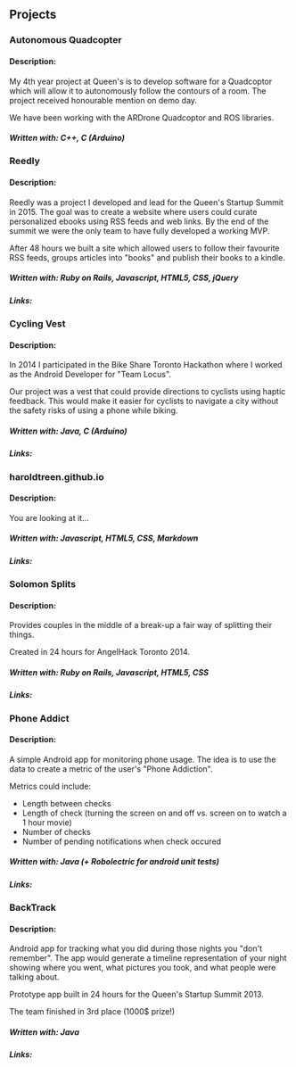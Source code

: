 <h2 class='cntr'>Projects</h2>

### Autonomous Quadcopter

#### Description:
My 4th year project at Queen's is to develop software for a Quadcoptor which will allow it to autonomously follow the contours of a room. The project received honourable mention on demo day.

We have been working with the ARDrone Quadcoptor and ROS libraries.

##### Written with: C++, C (Arduino)


### Reedly

#### Description:
Reedly was a project I developed and lead for the Queen's Startup Summit in 2015. The goal was to create a website where users could curate personalized ebooks using RSS feeds and web links. By the end of the summit we were the only team to have fully developed a working MVP. 

After 48 hours we built a site which allowed users to follow their favourite RSS feeds, groups articles into "books" and publish their books to a kindle.

##### Written with: Ruby on Rails, Javascript, HTML5, CSS, jQuery
##### Links:
<a class='track' href='https://github.com/haroldtreen/reedly'><i class="fa fa-github fa-2x icon-sml"></i></a>


### Cycling Vest

#### Description:
In 2014 I participated in the Bike Share Toronto Hackathon where I worked as the Android Developer for "Team Locus". 

Our project was a vest that could provide directions to cyclists using haptic feedback. This would make it easier for cyclists to navigate a city without the safety risks of using a phone while biking.

##### Written with: Java, C (Arduino)
##### Links:
<a class='track' href='https://github.com/pearlchen/hackbikeshareTO'><i class="fa fa-github fa-2x icon-sml"></i></a>


### haroldtreen.github.io

#### Description:
You are looking at it...

##### Written with: Javascript, HTML5, CSS, Markdown
##### Links:

<a class='track' href='https://github.com/haroldtreen/haroldtreen.github.io'><i class="fa fa-github fa-2x icon-sml"></i></a>
<a class='track' href='https://haroldtreen.github.io'><i class="fa fa-globe fa-2x icon-sml"></i></a>


### Solomon Splits

#### Description:
Provides couples in the middle of a break-up a fair way of splitting their things.

Created in 24 hours for AngelHack Toronto 2014.

##### Written with: Ruby on Rails, Javascript, HTML5, CSS
##### Links: 

<a class='track' href='https://github.com/haroldtreen/Solomon'><i class="fa fa-github fa-2x icon-sml"></i></a>
<a class='track' href='http://solomonsplits.me/'><i class="fa fa-globe fa-2x icon-sml"></i></a>
<a class='track' href='https://twitter.com/solomonsplits'><i class="fa fa-twitter fa-2x icon-sml"></i></a>


### Phone Addict

#### Description:
A simple Android app for monitoring phone usage.
The idea is to use the data to create a metric of the user's "Phone Addiction". 

Metrics could include:
- Length between checks
- Length of check (turning the screen on and off vs. screen on to watch a 1 hour movie)
- Number of checks
- Number of pending notifications when check occured

##### Written with: Java (+ Robolectric for android unit tests)
##### Links:

<a class='track' href='https://github.com/haroldtreen/PhoneAddict'><i class="fa fa-github fa-2x icon-sml"></i></a>


### BackTrack

#### Description:
Android app for tracking what you did during those nights you "don't remember". The app would generate a timeline representation of your night showing where you went, what pictures you took, and what people were talking about.

Prototype app built in 24 hours for the Queen's Startup Summit 2013.

The team finished in 3rd place (1000$ prize!)

##### Written with: Java
##### Links: 

<a class='track' href='https://github.com/haroldtreen/BackTrack'><i class="fa fa-github fa-2x icon-sml"></i></a>

